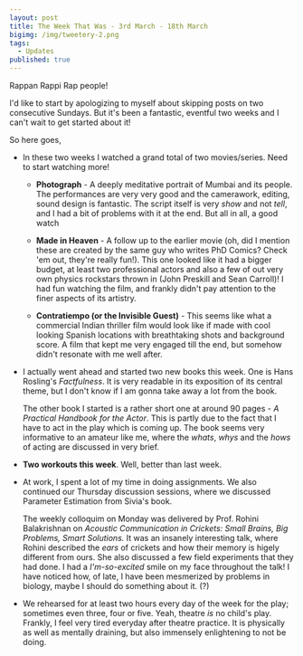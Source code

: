 ```yaml
---
layout: post
title: The Week That Was - 3rd March - 18th March
bigimg: /img/tweetery-2.png
tags:
  - Updates
published: true
---
```

Rappan Rappi Rap people!

I'd like to start by apologizing to myself about skipping posts on two consecutive Sundays. But it's been a fantastic, eventful two weeks and I can't wait to get started about it! 

So here goes,

- In these two weeks I watched a grand total of two movies/series. Need to start watching more!
    - **Photograph** - A deeply meditative portrait of Mumbai and its people. The performances are very very good and the camerawork, editing, sound design is fantastic.  The script itself is very _show_ and not _tell_, and I had a bit of problems with it at the end. But all in all, a good watch
    
    - **Made in Heaven** - A follow up to the earlier movie (oh, did I mention these are created by the same guy who writes PhD Comics? Check 'em out, they're really fun!). This one looked like it had a bigger budget, at least two professional actors and also a few of out very own physics rockstars thrown in (John Preskill and Sean Carroll)! I had fun watching the film, and frankly didn't pay attention to the finer aspects of its artistry. 
    
    - **Contratiempo (or the Invisible Guest)** - This seems like what a commercial Indian thriller film would look like if made with cool looking Spanish locations with breathtaking shots and background score. A film that kept me very engaged till the end, but somehow didn't resonate with me well after.
    
- I actually went ahead and started two new books this week. One is Hans Rosling's _Factfulness_. It is very readable in its exposition of its central theme, but I don't know if I am gonna take away a lot from the book.
 
  The other book I started is a rather short one at around 90 pages - _A Practical Handbook for the Actor_. This is partly due to the fact that I have to act in the play which is coming up. The book seems very informative to an amateur like me, where the _whats_, _whys_ and the _hows_ of acting are discussed in very brief. 
   
- **Two workouts this week**. Well, better than last week.
   
- At work, I spent a lot of my time in doing assignments. We also continued our Thursday discussion sessions, where we discussed Parameter Estimation from Sivia's book.

  The weekly colloquim on Monday was delivered by Prof. Rohini Balakrishnan on _Acoustic Communication in Crickets: Small Brains, Big Problems, Smart Solutions._ It was an insanely interesting talk, where Rohini described the _ears_ of crickets and how their memory is higely different from ours. She also discussed a few field experiments that they had done. I had a _I'm-so-excited_ smile on my face throughout the talk! I have noticed how, of late, I have been mesmerized by problems in biology, maybe I should do something about it. (?)
     
- We rehearsed for at least two hours every day of the week for the play; sometimes even three, four or five. Yeah, theatre _is_ no child's play. Frankly, I feel very tired everyday after theatre practice. It is physically as well as mentally draining, but also immensely enlightening to not be doing.